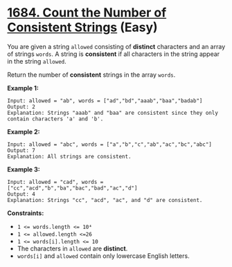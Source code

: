 # [1684. Count the Number of Consistent Strings][link] (Easy)

[link]: https://leetcode.com/problems/count-the-number-of-consistent-strings/

You are given a string `allowed` consisting of **distinct** characters and an array of strings
`words`. A string is **consistent** if all characters in the string appear in the string `allowed`.

Return the number of **consistent** strings in the array  `words`.

**Example 1:**

```
Input: allowed = "ab", words = ["ad","bd","aaab","baa","badab"]
Output: 2
Explanation: Strings "aaab" and "baa" are consistent since they only contain characters 'a' and 'b'.
```

**Example 2:**

```
Input: allowed = "abc", words = ["a","b","c","ab","ac","bc","abc"]
Output: 7
Explanation: All strings are consistent.
```

**Example 3:**

```
Input: allowed = "cad", words = ["cc","acd","b","ba","bac","bad","ac","d"]
Output: 4
Explanation: Strings "cc", "acd", "ac", and "d" are consistent.
```

**Constraints:**

- `1 <= words.length <= 10⁴`
- `1 <= allowed.length <=26`
- `1 <= words[i].length <= 10`
- The characters in `allowed` are **distinct**.
- `words[i]` and `allowed` contain only lowercase English letters.
